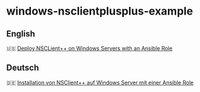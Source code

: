 # windows-nsclientplusplus-example

## English

🇺🇸 [Deploy NSCLient++ on Windows Servers with an Ansible Role](https://www.thierolf.org/posts/deploy-nsclient-on-windows-servers-with-an-ansible-role/)

## Deutsch

🇩🇪 [Installation von NSClient++ auf Windows Server mit einer Ansible Role](https://www.thierolf.org/posts/installation-von-nsclient-auf-windows-server-mit-einer-ansible-rolle/)
